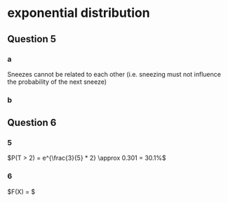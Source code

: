 # exponential distribution

## Question 5

### a

Sneezes cannot be related to each other (i.e. sneezing must not influence the
probability of the next sneeze)

### b

## Question 6

### 5

$P(T > 2) = e^{\frac{3}{5} * 2} \approx 0.301 = 30.1%$

### 6

$F(X) = $
